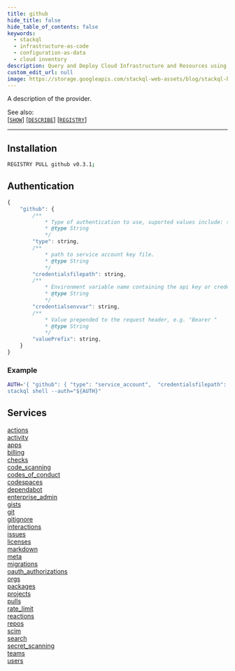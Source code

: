 ```yaml
---
title: github
hide_title: false
hide_table_of_contents: false
keywords:
  - stackql
  - infrastructure-as-code
  - configuration-as-data
  - cloud inventory
description: Query and Deploy Cloud Infrastructure and Resources using SQL
custom_edit_url: null
image: https://storage.googleapis.com/stackql-web-assets/blog/stackql-blog-post-featured-image.png
---
```

A description of the provider.  
    

See also:   
[[` SHOW `]](https://stackql.io/docs/language-spec/show) [[` DESCRIBE `]](https://stackql.io/docs/language-spec/describe)  [[` REGISTRY `]](https://stackql.io/docs/language-spec/registry)
* * * 

## Installation
```bash
REGISTRY PULL github v0.3.1;
```

## Authentication
```javascript
{
    "github": {
        /**
            * Type of authentication to use, suported values include: service_account, api_key, basic
            * @type String
            */
        "type": string, 
        /**
            * path to service account key file.
            * @type String
            */
        "credentialsfilepath": string, 
        /**
            * Environment variable name containing the api key or credentials.
            * @type String
            */
        "credentialsenvvar": string, 
        /**
            * Value prepended to the request header, e.g. "Bearer "
            * @type String
            */
        "valuePrefix": string, 
    }
}
```
### Example
```bash
AUTH='{ "github": { "type": "service_account",  "credentialsfilepath": "creds/sa-key.json" }}
stackql shell --auth="${AUTH}"
```
## Services
<div class="row">
<div class="providerDocColumn">
<a href="/docs/providers/github/actions/index.md">actions</a><br />
<a href="/docs/providers/github/activity/index.md">activity</a><br />
<a href="/docs/providers/github/apps/index.md">apps</a><br />
<a href="/docs/providers/github/billing/index.md">billing</a><br />
<a href="/docs/providers/github/checks/index.md">checks</a><br />
<a href="/docs/providers/github/code_scanning/index.md">code_scanning</a><br />
<a href="/docs/providers/github/codes_of_conduct/index.md">codes_of_conduct</a><br />
<a href="/docs/providers/github/codespaces/index.md">codespaces</a><br />
<a href="/docs/providers/github/dependabot/index.md">dependabot</a><br />
<a href="/docs/providers/github/enterprise_admin/index.md">enterprise_admin</a><br />
<a href="/docs/providers/github/gists/index.md">gists</a><br />
<a href="/docs/providers/github/git/index.md">git</a><br />
<a href="/docs/providers/github/gitignore/index.md">gitignore</a><br />
<a href="/docs/providers/github/interactions/index.md">interactions</a><br />
<a href="/docs/providers/github/issues/index.md">issues</a><br />
<a href="/docs/providers/github/licenses/index.md">licenses</a><br />
</div>
<div class="providerDocColumn">
<a href="/docs/providers/github/markdown/index.md">markdown</a><br />
<a href="/docs/providers/github/meta/index.md">meta</a><br />
<a href="/docs/providers/github/migrations/index.md">migrations</a><br />
<a href="/docs/providers/github/oauth_authorizations/index.md">oauth_authorizations</a><br />
<a href="/docs/providers/github/orgs/index.md">orgs</a><br />
<a href="/docs/providers/github/packages/index.md">packages</a><br />
<a href="/docs/providers/github/projects/index.md">projects</a><br />
<a href="/docs/providers/github/pulls/index.md">pulls</a><br />
<a href="/docs/providers/github/rate_limit/index.md">rate_limit</a><br />
<a href="/docs/providers/github/reactions/index.md">reactions</a><br />
<a href="/docs/providers/github/repos/index.md">repos</a><br />
<a href="/docs/providers/github/scim/index.md">scim</a><br />
<a href="/docs/providers/github/search/index.md">search</a><br />
<a href="/docs/providers/github/secret_scanning/index.md">secret_scanning</a><br />
<a href="/docs/providers/github/teams/index.md">teams</a><br />
<a href="/docs/providers/github/users/index.md">users</a><br />
</div>
</div>
